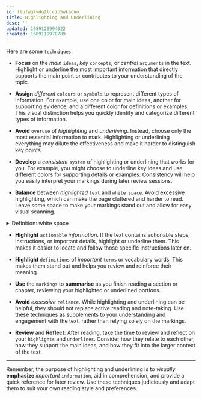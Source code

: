 ```yaml
---
id: llufwg7vdg2lccib5wkaouo
title: Highlighting and Underlining
desc: ''
updated: 1689126994022
created: 1689119978789
---
```


Here are some `techniques`:

- **Focus** on the *main* `ideas`, *key* `concepts`, or *central* `arguments` in the text. Highlight or underline the most important information that directly supports the main point or contributes to your understanding of the topic.

- **Assign** *different* `colours` or `symbols` to represent different types of information. For example, use one color for main ideas, another for supporting evidence, and a different color for definitions or examples. This visual distinction helps you quickly identify and categorize different types of information.

- **Avoid** `overuse` of *highlighting* and *underlining*. Instead, choose only the most essential information to mark. Highlighting or underlining everything may dilute the effectiveness and make it harder to distinguish key points.

- **Develop** a *consistent* `system` of highlighting or underlining that works for you. For example, you might choose to underline key ideas and use different colors for supporting details or examples. Consistency will help you easily interpret your markings during later review sessions.

- **Balance** between *highlighted* `text` and `white space`. Avoid excessive highlighting, which can make the page cluttered and harder to read. Leave some space to make your markings stand out and allow for easy visual scanning. 


<details>
  <summary>Definition: white space</summary>

The **unprinted** `area` on a *page*.
</details>


- **Highlight** `actionable` *information*. If the text contains actionable steps, instructions, or important details, highlight or underline them. This makes it easier to locate and follow those specific instructions later on.

- **Highlight** `definitions` of *important* `terms` or vocabulary words. This makes them stand out and helps you review and reinforce their meaning.

- **Use** the `markings` to **summarise** as you finish reading a section or chapter, reviewing your highlighted or underlined portions.

- **Avoid** *excessive* `reliance`. While highlighting and underlining can be helpful, they should not replace active reading and note-taking. Use these techniques as supplements to your understanding and engagement with the text, rather than relying solely on the markings.

- **Review** and **Reflect**: After reading, take the time to review and reflect on your `highlights` and `underlines`. Consider how they relate to each other, how they support the main ideas, and how they fit into the larger context of the text.

---

Remember, the purpose of highlighting and underlining is to *visually* **emphasize** *important* `information`, aid in comprehension, and provide a quick reference for later review. Use these techniques judiciously and adapt them to suit your own reading style and preferences.
